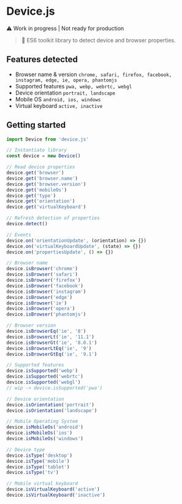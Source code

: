 # Device.js

⚠️ Work in progress | Not ready for production

> 🎲 ES6 toolkit library to detect device and browser properties.


## Features detected

- Browser name & version `chrome, safari, firefox, facebook, instagram, edge, ie, opera, phantomjs`
- Supported features `pwa, webp, webrtc, webgl`
- Device orientation `portrait, landscape`
- Mobile OS `android, ios, windows`
- Virtual keyboard `active, inactive`


## Getting started

```javascript
import Device from 'device.js'

// Instantiate library
const device = new Device()

// Read device properties
device.get('browser')
device.get('browser.name')
device.get('browser.version')
device.get('mobileOs')
device.get('type')
device.get('orientation')
device.get('virtualKeyboard')

// Refresh detection of properties
device.detect()

// Events
device.on('orientationUpdate', (orientation) => {})
device.on('virtualKeyboardUpdate', (state) => {})
device.on('propertiesUpdate', () => {})

// Browser name
device.isBrowser('chrome')
device.isBrowser('safari')
device.isBrowser('firefox')
device.isBrowser('facebook')
device.isBrowser('instagram')
device.isBrowser('edge')
device.isBrowser('ie')
device.isBrowser('opera')
device.isBrowser('phantomjs')

// Browser version
device.isBrowserEq('ie', '8')
device.isBrowserLt('ie', '11.1')
device.isBrowserGt('ie', '8.0.1')
device.isBrowserLtEq('ie', '9')
device.isBrowserGtEq('ie', '9.1')

// Supported features
device.isSupported('webp')
device.isSupported('webrtc')
device.isSupported('webgl')
// wip -> device.isSupported('pwa')

// Device orientation
device.isOrientation('portrait')
device.isOrientation('landscape')

// Mobile Operating System
device.isMobileOs('android')
device.isMobileOs('ios')
device.isMobileOs('windows')

// Device type
device.isType('desktop')
device.isType('mobile')
device.isType('tablet')
device.isType('tv')

// Mobile virtual keyboard
device.isVirtualKeyboard('active')
device.isVirtualKeyboard('inactive')
```
